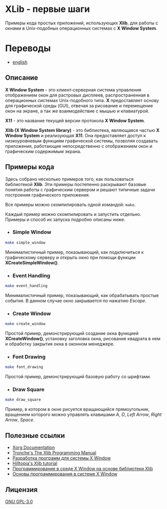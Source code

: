 # XLib - первые шаги

Примеры кода простых приложений, использующих **Xlib**, для работы с окнами в Unix-подобных операционных системах с **X Window System**.


# Переводы

* [english](https://github.com/smysloff/xlib-examples/blob/master/README.md)


## Описание

**X Window System** - это клиент-серверная система управления отображением окон для растровых дисплеев, распространенная в операционных системах Unix-подобного типа. **X** предоставляет основу для графической среды (GUI), отвечая за рисование и перемещение окон на экране, а так же взаимодействие с мышью и клавиатурой.

**X11** - это название текущей версии протокола **X Window System**.

**Xlib (X Window System library)** - это библиотека, являющаяся частью **X Window System** и реализующая **X11**. Она предоставляет доступ к низкоуровневым функциям графической системы, позволяя создавать приложения, работающие непосредственно с отображением окон и графическим содержимым экрана.


## Примеры кода

Здесь собрано несколько примеров того, как пользоваться библиотекой **Xlib**. Эти примеры постепенно раскрывают базовые понятия работы с графическим сервером и решают типичные задачи построения графического приложения.

Все примеры можно скомпилировать одной командой: `make`.

Каждый пример можно скомпилировать и запустить отдельно. Примеры и способ их запуска подробно описаны ниже.


* ### Simple Window

```sh
make simple_window
```

Минималистичный пример, показывающий, как подключиться к графическому серверу и открыть окно при помощи функции **XCreateSimpleWindow()**.


* ### Event Handling

```sh
make event_handling
```

Минималистичный пример, показывающий, как обрабатывать простые события. В данном случае окно закрывается по нажатию *Escape*.


* ### Create Window

```sh
make create_window
```

Простой пример, демонстрирующий создание окна функцией **XCreateWindow()**, установку заголовка окна, рисование квадрата в нем и обработку закрытия окна в оконном менеджере.


* ### Font Drawing

```sh
make font_drawing
```

Простой пример, демонстрирующий базовую работу со шрифтами.


* ### Draw Square

```sh
make draw_square
```

Пример, в котором в окне рисуется вращающийся прямоугольник, вращением которого можно управлять клавишами *A*, *D*, *Left Arrow*, *Right Arrow*, *Space*.


## Полезные ссылки
* [Xorg Documentation](https://www.x.org/releases/current/doc/index.html)
* [Tronche's The Xlib Programming Manual](https://tronche.com/gui/x/xlib/)
* [Разработка программ для системы X Window](http://www.asvcorp.ru/tech/linux/xwinprg/index.html)
* [Hilltopia's Xlib tutorial](http://xopendisplay.hilltopia.ca/2009/Jan/Xlib-tutorial-part-1----Beginnings.html)
* [Программирование в среде X Window на основе библиотеки Xlib](https://dfe.petrsu.ru/koi/posob/X/index.html)
* [Основы программирования в системе X Window](https://www.opennet.ru/docs/RUS/xtoolkit/x-2.html)


## Лицензия

[GNU GPL-3.0](https://raw.githubusercontent.com/smysloff/xlib-examples/master/LICENSE)

